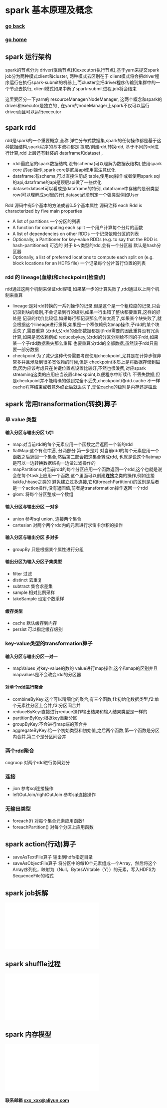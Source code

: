 #  spark 基本原理及概念
### [go back](/spark.md)      
### [go home](../README.md)     

## spark 运行架构

spark的节点分为 driver(驱动节点)和executor(执行节点),基于yarn来提交spark job分为两种模式client和cluster,
两种模式去区别在于 client模式将会把driver程序运行在执行spark-submit的机器上,而cluster会把driver程序传输到集群中的一个节点去执行,
 client模式如果中断了spark-submit进程,job将会结束
  
这里要区分一下yarn的 resourceManager/NodeManager, 这两个概念和spark的driver和executor是独立的 , 
在yarn的nodeManager上spark不仅可以运行 driver而且可以运行executor

## spark rdd
rdd是spark的一个重要概念,全称 弹性分布式数据集,spark的任何操作都是基于这种数据结构,spark程序的基本流程都是 提取/创建rdd,转换rdd,
基于不同的rdd进行计算,rdd 上层还有封装的 dataframe和dataset ,
+ rdd:最底层的spark数据结构,没有schema(可以理解为数据表结构),使用spark core 的api操作,spark core是底层api使用需注意优化
+ dataframe:有schema,可以直接注册成 table,使用sql操作或者使用spark sql的api,dataframe的api是顶层api做了一些优化
+ dataset:dataset可以看成是dataframe的特例, dataframe中存储的是弱类型row(可以理解成sql里的行),dataset必须制定一个强类型例如User

Rdd 源码中有5个基本的方法或者叫5个基本属性 源码注释 each Rdd is characterized by five main properties
+ A list of partitions 一个分区的列表
+ A function for computing each split 一个用户计算每个分片的函数
+ A list of dependencies on other RDDs 一个记录依赖分区的列表
+ Optionally, a Partitioner for key-value RDDs (e.g. to say that the RDD is hash-partitioned) 可选的 对于 k-v类型的rdd,会有一个分区器 默认是hash分区器
+ Optionally, a list of preferred locations to compute each split on (e.g. block locations for an HDFS file) 一个记录每个分片首行位置的列表

### rdd 的 lineage(血缘)和checkpoint(检查点) 
rdd通过这两个机制来保证rdd容错,如果某一步的计算失败了,rdd通过以上两个机制来重算
+ lineage:是对rdd转换的一系列操作的记录,但是这个是一个粗粒度的记录,只会记录到块的级别,不会记录到行的级别,如果一行出错了整块都要重算,这样的好处是
记录的代价比较低,如果每行都记录那么代价太高了,如果某个块失败了,就会根据这个lineage进行重算,如果是一个窄依赖例如map操作,子rdd的某个块丢失了,需要重算
父rdd,父rdd的全部数据都是子rdd需要的因此重算没有冗余计算,如果是宽依赖例如 reducebykey,父rdd的分区分别给不同的子rdd,如果某一个子rdd数据丢失那么重算
也要重算父rdd的全部数据,虽然该子rdd只需要一部分数据
+ checkpoint:为了减少这种代价需要考虑使用checkpoint,尤其是在计算步骤非常多并且涉及到很多宽依赖的时候,但是
checkpoint本质上是将数据存储到磁盘,因为应该考虑只在关键位置点设置比较好,不然也很浪费,对应spark streaming这类的应用应当设置checkpoint,以便程序中断续传
不丢失数据,但是checkpoint并不能精确的做到完全不丢失,checkpoint和rdd.cache 不一样 cache程序结束或者意外终止后就丢失了,无论cache的级别是内存还是磁盘

## spark 常用transformation(转换)算子
###  单 value 类型 
#### 输入分区与输出分区 1对1
+ map:对当前rdd的每个元素应用一个函数之后返回一个新的rdd
+ flatMap:这个有点牛逼, 分两部分 第一步是对 对当前rdd的每个元素应用一个函数之后返回一个集合,然后第二部会把这集合转成rdd,
也就是说这个flatmap是可以一边转换数据结构一边做过滤操作的
+ mapPartitions:对当前rdd的每个分区应用一个函数返回一个rdd,这个也就是说会在每个task上应用一个函数,这个里面可以创建**连接**之类的操作,例如连接kakfa,hbase之类的
避免建立过多连接,它和foreachPartition()的区别是后者是一个action操作,没有返回值,前者是transformation操作返回一个rdd
+ glom: 将每个分区整成一个数组
#### 输入分区与输出分区 一对多
+ union 参考sql union, 连接两个集合
+ cartesian 对两个两个rdd内的元素进行求笛卡尔积的操作
#### 输入分区与输出分区 多对多
+ groupBy 只是根据某个属性进行分组
#### 输出分区为输入分区子集类型
+ filter 过滤
+ distinct 去重复
+ subtract 集合求差集
+ sample 相对比例采样
+ takeSample 设定个数采样
#### 缓存类型
+ cache 默认缓存到内存
+ persist 可以指定缓存级别
### key-value类型的transformation算子
#### 输入分区与输出分区一对一
+ mapValues 对key-value的数的 value进行map操作,这个和map的区别并且 mapvalues是不会改变rdd的分区器 
#### 对单个rdd进行聚合
+ combineByKey:这个可以精细化的聚合,有三个函数,f1:初始化数据类型,f2:单个元素往分区上合并,f3:分区间合并
+ reduceByKey:直接进行reduce操作输出结果和输入结果类型是一样的
+ partitionByKey:根据key重新分区
+ groupByKey:不会进行map端的预合并
+ aggregateByKey:给一个初始类型和初始值,之后两个函数,第一个函数是分区内合并,第二个是分区间合并
### 两个rdd聚合
cogruop 对两个rdd进行协同划分
### 连接
+ jion 参考sql连接操作
+ leftOutJoin/rightOutJoin 参考sql连接操作
### 无输出类型
+ foreach(f) 对每个集合元素应用函数f
+ foreachPartition() 对每个分区上应用函数
## spark action(行动)算子
+ saveAsTextFile算子 输出到hdfs指定目录
+ saveAsObjectFile算子 将分区中的每10个元素组成一个Array，然后将这个Array序列化，映射为（Null，BytesWritable（Y））的元素，写入HDFS为SequenceFile的格式


## spark job拆解
![跳转->spark job拆解](/job.md)

## spark shuffle过程
![跳转->spark  shuffle过程](/shuffle.md)

## spark 内存模型
![跳转->spark  内存模型](/memory.md)

#### 联系邮箱 xxx_xxx@aliyun.com
